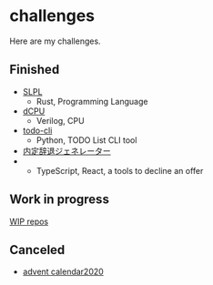 # challenges

Here are my challenges.

## Finished

- [SLPL](https://github.com/diohabara/SLPL)
    - Rust, Programming Language
- [dCPU](https://github.com/diohabara/dCPU)
    - Verilog, CPU
- [todo-cli](https://github.com/diohabara/todo-cli)
    - Python, TODO List CLI tool
- [内定辞退ジェネレーター](https://github.com/diohabara/naitei_jitai)
-   - TypeScript, React, a tools to decline an offer

## Work in progress

[WIP repos](https://github.com/diohabara?tab=repositories&q=topic%3Awip&type=&language=&sort=)

## Canceled

- [advent calendar2020](https://diohabara.github.io/challenges/advent-calendar2020/)

